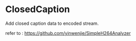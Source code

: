 # ClosedCaption
Add closed caption data to encoded stream.

refer to : https://github.com/yinwenjie/SimpleH264Analyzer


